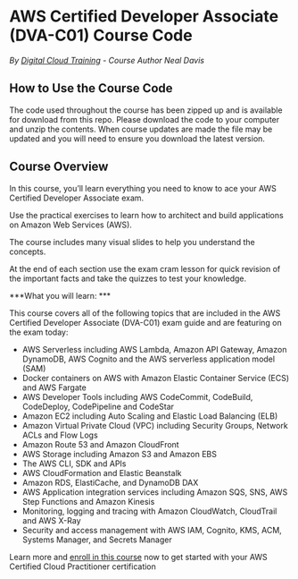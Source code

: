 # AWS Certified Developer Associate (DVA-C01) Course Code
*By [Digital Cloud Training](https://digitalcloud.training/) - Course Author Neal Davis*

## How to Use the Course Code

The code used throughout the course has been zipped up and is available for download from this repo. Please download the code to your computer and unzip the contents. When course updates are made the file may be updated and you will need to ensure you download the latest version.

## Course Overview

In this course, you’ll learn everything you need to know to ace your AWS Certified Developer Associate exam.

Use the practical exercises to learn how to architect and build applications on Amazon Web Services (AWS).

The course includes many visual slides to help you understand the concepts.

At the end of each section use the exam cram lesson for quick revision of the important facts and take the quizzes to test your knowledge.

***What you will learn: ***

This course covers all of the following topics that are included in the AWS Certified Developer Associate (DVA-C01) exam guide and are featuring on the exam today:

- AWS Serverless including AWS Lambda, Amazon API Gateway, Amazon DynamoDB, AWS Cognito and the AWS serverless application model (SAM)
- Docker containers on AWS with Amazon Elastic Container Service (ECS) and AWS Fargate
- AWS Developer Tools including AWS CodeCommit, CodeBuild, CodeDeploy, CodePipeline and CodeStar
- Amazon EC2 including Auto Scaling and Elastic Load Balancing (ELB)
- Amazon Virtual Private Cloud (VPC) including Security Groups, Network ACLs and Flow Logs
- Amazon Route 53 and Amazon CloudFront
- AWS Storage including Amazon S3 and Amazon EBS
- The AWS CLI, SDK and APIs
- AWS CloudFormation and Elastic Beanstalk
- Amazon RDS, ElastiCache, and DynamoDB DAX
- AWS Application integration services including Amazon SQS, SNS, AWS Step Functions and Amazon Kinesis
- Monitoring, logging and tracing with Amazon CloudWatch, CloudTrail and AWS X-Ray
- Security and access management with AWS IAM, Cognito, KMS, ACM, Systems Manager, and Secrets Manager

Learn more and [enroll in this course](https://digitalcloud.training/aws-certified-developer-associate/) now to get started with your AWS Certified Cloud Practitioner certification
